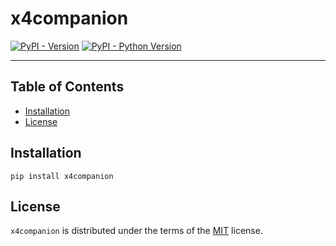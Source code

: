 # x4companion

[![PyPI - Version](https://img.shields.io/pypi/v/x4companion.svg)](https://pypi.org/project/x4companion)
[![PyPI - Python Version](https://img.shields.io/pypi/pyversions/x4companion.svg)](https://pypi.org/project/x4companion)

-----

## Table of Contents

- [Installation](#installation)
- [License](#license)

## Installation

```console
pip install x4companion
```

## License

`x4companion` is distributed under the terms of the [MIT](https://spdx.org/licenses/MIT.html) license.
